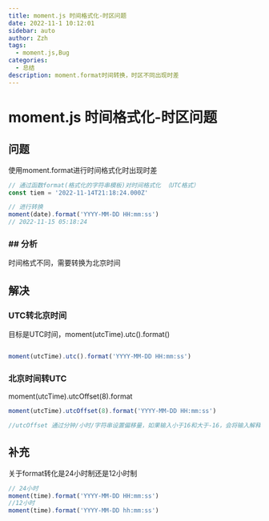 ```yaml
---
title: moment.js 时间格式化-时区问题
date: 2022-11-1 10:12:01
sidebar: auto
author: Zzh
tags:
  - moment.js,Bug
categories:
  - 总结
description: moment.format时间转换，时区不同出现时差
---
```

# moment.js 时间格式化-时区问题

## 问题

使用moment.format进行时间格式化时出现时差



```javascript
// 通过函数format(格式化的字符串模板)对时间格式化 （UTC格式）
const tiem = '2022-11-14T21:18:24.000Z'

// 进行转换 
moment(date).format('YYYY-MM-DD HH:mm:ss') 
// 2022-11-15 05:18:24
```



### ## 分析

时间格式不同，需要转换为北京时间



## 解决

### UTC转北京时间

目标是UTC时间，moment(utcTime).utc().format()

```javascript

moment(utcTime).utc().format('YYYY-MM-DD HH:mm:ss')

```

### 北京时间转UTC

moment(utcTime).utcOffset(8).format

```javascript
moment(utcTime).utcOffset(8).format('YYYY-MM-DD HH:mm:ss')

//utcOffset 通过分钟/小时/字符串设置偏移量，如果输入小于16和大于-16，会将输入解释为小时。
```



## 补充

关于format转化是24小时制还是12小时制

```javascript
// 24小时
moment(time).format('YYYY-MM-DD HH:mm:ss')
//12小时
moment(time).format('YYYY-MM-DD hh:mm:ss')
```



